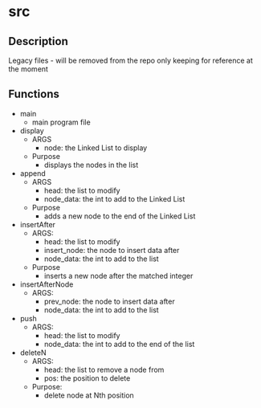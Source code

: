 # src

## Description

Legacy files - will be removed from the repo
only keeping for reference at the moment

## Functions

- main
  - main program file
- display
  - ARGS
    - node: the Linked List to display
  - Purpose
    - displays the nodes in the list
- append
  - ARGS
    - head: the list to modify
    - node_data: the int to add to the Linked List
  - Purpose
    - adds a new node to the end of the Linked List
- insertAfter
  - ARGS:
    - head: the list to modify
    - insert_node: the node to insert data after
    - node_data: the int to add to the list
  - Purpose
    - inserts a new node after the matched integer
- insertAfterNode
  - ARGS:
    - prev_node: the node to insert data after
    - node_data: the int to add to the list
- push
  - ARGS:
    - head: the list to modify
    - node_data: the int to add to the end of the list
- deleteN
  - ARGS:
    - head: the list to remove a node from
    - pos: the position to delete
  - Purpose:
    - delete node at Nth position

